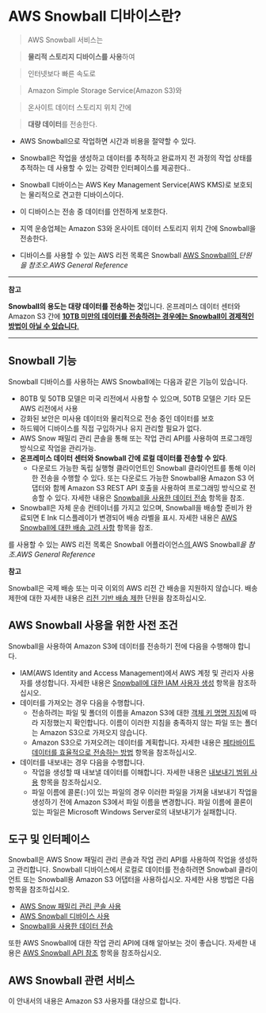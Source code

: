 # AWS Snowball 디바이스란?

> AWS Snowball 서비스는 

> **물리적 스토리지 디바이스를 사용**하여 

> 인터넷보다 빠른 속도로 

> Amazon Simple Storage Service(Amazon S3)와 

> 온사이트 데이터 스토리지 위치 간에 

> **대량 데이터**를 전송한다. 

* AWS Snowball으로 작업하면 시간과 비용을 절약할 수 있다.  

* Snowball은 작업을 생성하고 데이터를 추적하고 완료까지 전 과정의 작업 상태를 추적하는 데 사용할 수 있는 강력한 인터페이스를 제공한다..

* Snowball 디바이스는 AWS Key Management Service(AWS KMS)로 보호되는 물리적으로 견고한 디바이스이다.
* 이 디바이스는 전송 중 데이터를 안전하게 보호한다.
*  지역 운송업체는 Amazon S3와 온사이트 데이터 스토리지 위치 간에 Snowball을 전송한다.
*  디바이스를 사용할 수 있는 AWS 리전 목록은 Snowball [AWS Snowball의 ](https://docs.aws.amazon.com/general/latest/gr/rande.html#snowball_region)*단원을 참조오.AWS General Reference*



---

**참고**

**Snowball의 용도는 대량 데이터를 전송하는 것**입니다. 온프레미스 데이터 센터와 Amazon S3 간에 <u>**10TB 미만의 데이터를 전송하려는 경우에는 Snowball이 경제적인 방법이 아닐 수 있습니다**.</u>

---



## Snowball 기능

Snowball 디바이스를 사용하는 AWS Snowball에는 다음과 같은 기능이 있습니다.

- 80TB 및 50TB 모델은 미국 리전에서 사용할 수 있으며, 50TB 모델은 기타 모든 AWS 리전에서 사용
- 강화된 보안은 미사용 데이터와 물리적으로 전송 중인 데이터를 보호
- 하드웨어 디바이스를 직접 구입하거나 유지 관리할 필요가 없다.
- AWS Snow 패밀리 관리 콘솔을 통해 또는 작업 관리 API를 사용하여 프로그래밍 방식으로 작업을 관리가능.
- **온프레미스 데이터 센터와 Snowball 간에 로컬 데이터를 전송할 수 있다**. 
  - 다운로드 가능한 독립 실행형 클라이언트인 Snowball 클라이언트를 통해 이러한 전송을 수행할 수 있다. 또는 다운로드 가능한 Snowball용 Amazon S3 어댑터와 함께 Amazon S3 REST API 호출을 사용하여 프로그래밍 방식으로 전송할 수 있다. 자세한 내용은 [Snowball을 사용한 데이터 전송](https://docs.aws.amazon.com/ko_kr/snowball/latest/ug/using-device.html#snowball-data-transfer) 항목을 참조.
- Snowball은 자체 운송 컨테이너를 가지고 있으며, Snowball을 배송할 준비가 완료되면 E Ink 디스플레이가 변경되어 배송 라벨을 표시. 자세한 내용은 [AWS Snowball에 대한 배송 고려 사항](https://docs.aws.amazon.com/ko_kr/snowball/latest/ug/shipping.html) 항목을 참조.

를 사용할 수 있는 AWS 리전 목록은 Snowball 어플라이언스[의 ](https://docs.aws.amazon.com/general/latest/gr/rande.html#snowball_region)AWS Snowball*을 참조.AWS General Reference*





**참고**

Snowball은 국제 배송 또는 미국 이외의 AWS 리전 간 배송을 지원하지 않습니다. 배송 제한에 대한 자세한 내용은 [리전 기반 배송 제한](https://docs.aws.amazon.com/ko_kr/snowball/latest/ug/shipping.html#shipwithinregion) 단원을 참조하십시오.





## AWS Snowball 사용을 위한 사전 조건

Snowball을 사용하여 Amazon S3에 데이터를 전송하기 전에 다음을 수행해야 합니다.

- IAM(AWS Identity and Access Management)에서 AWS 계정 및 관리자 사용자를 생성합니다. 자세한 내용은 [Snowball에 대한 IAM 사용자 생성](https://docs.aws.amazon.com/ko_kr/snowball/latest/ug/auth-access-control.html#create-iam-user) 항목을 참조하십시오.
- 데이터를 가져오는 경우 다음을 수행합니다.
  - 전송하려는 파일 및 폴더의 이름을 Amazon S3에 대한 [객체 키 명명 지침](https://docs.aws.amazon.com/AmazonS3/latest/dev/UsingMetadata.html#object-key-guidelines)에 따라 지정했는지 확인합니다. 이름이 이러한 지침을 충족하지 않는 파일 또는 폴더는 Amazon S3으로 가져오지 않습니다.
  - Amazon S3으로 가져오려는 데이터를 계획합니다. 자세한 내용은 [페타바이트 데이터를 효율적으로 전송하는 방법](https://docs.aws.amazon.com/ko_kr/snowball/latest/ug/transfer-petabytes.html) 항목을 참조하십시오.
- 데이터를 내보내는 경우 다음을 수행합니다.
  - 작업을 생성할 때 내보낼 데이터를 이해합니다. 자세한 내용은 [내보내기 범위 사용](https://docs.aws.amazon.com/ko_kr/snowball/latest/ug/ranges.html) 항목을 참조하십시오.
  - 파일 이름에 콜론(`:`)이 있는 파일의 경우 이러한 파일을 가져올 내보내기 작업을 생성하기 전에 Amazon S3에서 파일 이름을 변경합니다. 파일 이름에 콜론이 있는 파일은 Microsoft Windows Server로의 내보내기가 실패합니다.

## 도구 및 인터페이스

Snowball은 AWS Snow 패밀리 관리 콘솔과 작업 관리 API를 사용하여 작업을 생성하고 관리합니다. Snowball 디바이스에서 로컬로 데이터를 전송하려면 Snowball 클라이언트 또는 Snowball용 Amazon S3 어댑터을 사용하십시오. 자세한 사용 방법은 다음 항목을 참조하십시오.

- [AWS Snow 패밀리 관리 콘솔 사용](https://docs.aws.amazon.com/ko_kr/snowball/latest/ug/using-console.html)
- [AWS Snowball 디바이스 사용](https://docs.aws.amazon.com/ko_kr/snowball/latest/ug/using-device.html)
- [Snowball을 사용한 데이터 전송](https://docs.aws.amazon.com/ko_kr/snowball/latest/ug/using-device.html#snowball-data-transfer)

또한 AWS Snowball에 대한 작업 관리 API에 대해 알아보는 것이 좋습니다. 자세한 내용은 [AWS Snowball API 참조](https://docs.aws.amazon.com/snowball/latest/api-reference/api-reference.html) 항목을 참조하십시오.

## AWS Snowball 관련 서비스

이 안내서의 내용은 Amazon S3 사용자를 대상으로 합니다.